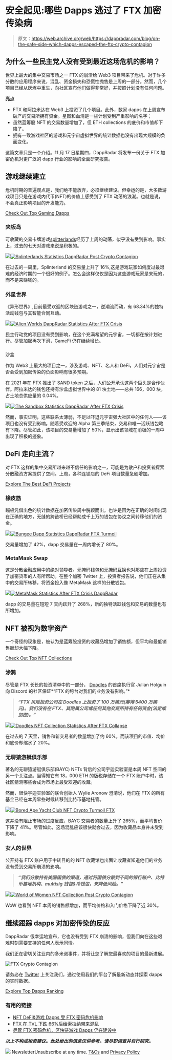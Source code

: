 # 安全起见:哪些 Dapps 逃过了 FTX 加密传染病

> 原文：<https://web.archive.org/web/https://dappradar.com/blog/on-the-safe-side-which-dapps-escaped-the-ftx-crypto-contagion>

## 为什么一些民主党人没有受到最近这场危机的影响？

世界上最大的集中交易市场之一 FTX 的崩溃给 Web3 项目带来了危机。对于许多分散的应用程序来说，混乱、资金损失和恐慌性抛售是上周的一部分。然而，几个项目已经从灰烬中重生，向社区宣布他们做得非常好，并按照计划没有任何问题。

**亮点**

*   FTX 和阿拉米达在 Web3 上投资了几个项目。此外，数家 dapps 在上周宣布破产的交易所拥有资金。星图和血清是一些计划受到严重影响的名字；
*   虽然蓝筹股 NFT 的交易数量增加了，但 ETH collections 的底价和市值却下降了。
*   拥有一致游戏社区的游戏和元宇宙虚拟世界的统计数据也没有出现大规模的负面变化。

这篇文章只是一个介绍。11 月 17 日星期四，DappRadar 将发布一份关于 FTX 加密危机对更广泛的 dapp 行业的影响的全面研究报告。

## 游戏继续建立

危机时期的普遍观点是，我们绝不能放弃，必须继续建设。但幸运的是，大多数游戏项目只是在游戏内代币(NFT)的价值上感受到了 FTX 动荡的浪潮。也就是说，不会真正影响项目的开发能力。

[Check Out Top Gaming Dapps](https://web.archive.org/web/20230202141049/https://dappradar.com/rankings/category/games)

### 夹板岛

可收藏的交易卡牌游戏[splitterlands](https://web.archive.org/web/20230202141049/https://dappradar.com/multichain/games/splinterlands)经历了上周的动荡，似乎没有受到影响。事实上，过去的七天对游戏来说是积极的。

[](https://web.archive.org/web/20230202141049/https://dappradar.com/multichain/games/splinterlands)[![](img/0fd908ed42d5a6f20b5c87ba9b5ca33d.png)<picture>![Splinterlands Statistics DappRadar Post Crypto Contagion](img/271521e3d2f3cf5a87c21177015770b0.png)</picture>](https://web.archive.org/web/20230202141049/https://dappradar.com/multichain/games/splinterlands)

在过去的一周里，Splinterland 的交易量上升了 16%,这是游戏玩家如何度过最艰难的经济时期的一个很好的例子。怎么会这样仅仅是因为这些游戏玩家是来玩的，而不是来赚钱的。

### 外星世界

《异形世界》,目前最受欢迎的区块链游戏之一，逆潮流而动，有 68.34%的独特活动钱包与其智能合同互动。

[](https://web.archive.org/web/20230202141049/https://dappradar.com/multichain/games/alien-worlds)[![](img/9513bc996ee2b8414b0324afb547a7df.png)<picture>![Alien Worlds DappRadar Statistics After FTX Crisis](img/61afeb165d9fabcdae2b6141d10843e9.png)</picture>](https://web.archive.org/web/20230202141049/https://dappradar.com/multichain/games/alien-worlds)

民主行动党的项目没有受到影响，在这个充满希望的元宇宙，一切都在按计划进行。尽管加密再次下滑，GameFi 仍在继续增长。

### 
沙盒

作为 Web3 上最大的项目之一，涉及游戏、NFT、名人和 DeFi，人们对元宇宙是否会受到加密传染的负面影响有很多预期。

在 2021 年在 FTX 推出了 SAND token 之后，人们公开承认这两个巨头是合作伙伴。阿拉米达的钱包还持有沙盒虚拟世界中的 81 块土地——总共 166，000 块，占土地总供应量的 0.04%。

[](https://web.archive.org/web/20230202141049/https://dappradar.com/multichain/games/the-sandbox)[![](img/0fd908ed42d5a6f20b5c87ba9b5ca33d.png)<picture>![The Sandbox Statistics DappRadar After FTX Crisis](img/55ce6afc462697140a62fcd79c3e71d2.png)</picture>](https://web.archive.org/web/20230202141049/https://dappradar.com/multichain/games/the-sandbox)

然而，事实证明，这些联系太薄弱，不足以吓退元宇宙强大社区中的任何人——该项目也没有受到影响。随着受欢迎的 Alpha 第三季结束，交易和唯一活跃钱包略有下降。尽管如此，该项目的交易量增加了 50%，显示出该领域在消极的一周中出现了积极的迹象。

## DeFi 走向主流？

对 FTX 这样的集中交易所越来越不信任的影响之一，可能是为散户和投资者探索分散融资方案提供了空间。上周，各种连锁店的 DeFi 项目数量急剧增加。

[Explore The Best DeFi Projects](https://web.archive.org/web/20230202141049/https://dappradar.com/rankings/category/defi)

### 橡皮筋

蹦极凭借出色的统计数据在加密传染周中脱颖而出。也许是因为在正确的时间出现在正确的地方，无缝的跨链桥已经帮助成千上万的钱包在协议之间转移他们的资金。

[](https://web.archive.org/web/20230202141049/https://dappradar.com/multichain/defi/bungee)[![](img/8e48ecea89eb7d22a40f10ffdf65de4c.png)<picture>![Bungee Dapp Statistics DappRadar FTX Turmoil](img/18f40c905e195aea164d4c7df639fbc9.png)</picture>](https://web.archive.org/web/20230202141049/https://dappradar.com/multichain/defi/bungee)

交易量增加了 42%，dapp 交易量在一周内增长了 80%。

### MetaMask Swap

这是分散金融应用中的绝对领导者。元掩码钱包和[元掩码互换](https://web.archive.org/web/20230202141049/https://dappradar.com/ethereum/defi/metamask-swap)也对那些在上周投资了加密货币的人有所帮助。在整个加密 Twitter 上，投资者报告说，他们正在从集中的交易所转移，将资金投入像 MetaMask 这样的分散钱包。

[](https://web.archive.org/web/20230202141049/https://dappradar.com/ethereum/defi/metamask-swap)[![](img/81962931f166b1ccbd1f6b6408a18f3a.png)<picture>![MetaMask Statistics After FTX Crisis DappRadar](img/75c9da89af5a17737b3eed76ec278450.png)</picture>](https://web.archive.org/web/20230202141049/https://dappradar.com/ethereum/defi/metamask-swap)

dapp 的交易量在短短 7 天内跃升了 268%，新的独特活跃钱包和交易的数量也有所增加。

## NFT 被视为数字资产

一个奇怪的现象是，被认为是蓝筹股投资的收藏品增加了销售额，但平均和最低销售额却大幅下降。

[Check Out Top NFT Collections](https://web.archive.org/web/20230202141049/https://dappradar.com/nft)

### 涂鸦

尽管是 FTX 长长的投资清单中的一部分， [Doodles](https://web.archive.org/web/20230202141049/https://dappradar.com/ethereum/collectibles/doodles) 的首席执行官 Julian Holguin 向 Discord 的社区保证*“FTX 的垮台对我们的业务没有影响。”*

> ***“FTX 风险投资公司在 Doodles 上投资了 100 万美元(筹得 5400 万美元)。我们没有在 FTX、其附属公司或任何其他交易所持有任何资金(法定或加密)。”***

[](https://web.archive.org/web/20230202141049/https://dappradar.com/ethereum/collectibles/doodles)[![](img/5cc82aba48b83953aa36b7ccadac5886.png)<picture>![Doodles NFT Collection Statistics After FTX Collapse](img/ef4cef85a2403f667f64f2e1ac367956.png)</picture>](https://web.archive.org/web/20230202141049/https://dappradar.com/ethereum/collectibles/doodles)

在过去的 7 天里，销售和新交易者的数量增加了约 60%，而该项目的市值、均价和底价却缩水了 20%。

### 无聊猿游艇俱乐部

著名的无聊猿游艇俱乐部(BAYC) NFTs 背后的公司宇迦实验室是本周 NFT 空间的另一个关注点。当得知它有 18，000 ETH 的版税存储在一个 FTX 账户中时，该社区猜测哪些会成为市场上最受欢迎的收藏。

然而，很快宇迦实验室的联合创始人 Wylie Aronow 澄清说，他们在 FTX 的所有基金已经在本周早些时候转移到比特币基地托管。

[](https://web.archive.org/web/20230202141049/https://dappradar.com/ethereum/collectibles/bored-ape-yacht-club)[![](img/c6d027407a2ffd0700dd9748a87ca7fb.png)<picture>![Bored Ape Yacht Club NFT Crypto Turmoil FTX](img/d2b29377d16c3155478a15dd828db16a.png)</picture>](https://web.archive.org/web/20230202141049/https://dappradar.com/ethereum/collectibles/bored-ape-yacht-club)

这并没有阻止市场的过度反应，BAYC 交易者的数量上升了 265%，而平均售价下降了 41%。尽管如此，这场混乱应该很快就会过去，因为收藏品本身并未受到影响。

### 女人的世界

公开持有 FTX 账户用于中转目的的 NFT 收藏馆也出面让收藏者知道他们的业务没有受到交易所崩溃的影响。

> ***“我们分散持有美国国债的渠道，通过将国债分散到不同的银行账户、比特币基地机构、multisig 钱包&冷钱包，来降低风险。”***

[](https://web.archive.org/web/20230202141049/https://dappradar.com/ethereum/collectibles/world-of-women)[![](img/c6d027407a2ffd0700dd9748a87ca7fb.png)<picture>![World of Women NFT Collection Post Crypto Contagion](img/98728e59f9bae49267cd0320e7ae826c.png)</picture>](https://web.archive.org/web/20230202141049/https://dappradar.com/ethereum/collectibles/world-of-women)

WoW 也看到 NFT 本周的销售额增加，而平均价格和入门价格下降了近 30%。

## 继续跟踪 dapps 对加密传染的反应

DappRadar 很幸运地宣布，它也没有受到 FTX 崩溃的影响，但我们向在这些艰难时刻需要支持的任何人表示同情。

我们正在密切关注业内的多米诺事件，并将让您了解您最喜欢的项目的最新进展。

![FTX Crypto Contagion](img/a507819fe4b68634e963790f53199838.png)

请务必在 [Twitter](https://web.archive.org/web/20230202141049/https://twitter.com/DappRadar) 上关注我们，通过使用我们的平台了解最新动态并探索 dapps 的实时数据。

[Explore Top Dapps Ranking](https://web.archive.org/web/20230202141049/https://dappradar.com/rankings)

### 有用的链接

*   [NFT DeFi&游戏 Dapps 受 FTX 密码危机影响](https://web.archive.org/web/20230202141049/https://dappradar.com/blog/which-defi-nft-game-dapps-have-been-affected-by-the-ftx-crypto-crisis)
*   [FTX 在 TVL 下跌 66%后给索拉纳带来混乱](https://web.archive.org/web/20230202141049/https://dappradar.com/blog/ftx-causes-chaos-on-solana-after-tvl-dropped-66)
*   [尽管 FTX 密码危机，区块链游戏 Dapps 仍在建设中](https://web.archive.org/web/20230202141049/https://dappradar.com/blog/blockchain-gaming-dapps-still-building-despite-ftx-crypto-crisis)

***以上不构成投资建议。此处给出的信息仅供参考。请尽职调查并自行研究。***

![](img/6d5a4a2d609c56e1a5771717e54ba759.png) NewsletterUnsubscribe at any time. [T&Cs](https://web.archive.org/web/20230202141049/https://dappradar.com/terms) and [Privacy Policy](https://web.archive.org/web/20230202141049/https://dappradar.com/privacy-policy)